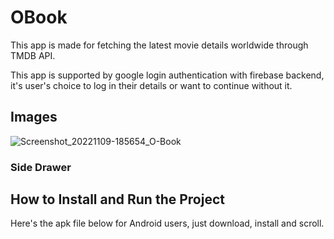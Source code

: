 # OBook

This app is made for fetching the latest movie details worldwide through TMDB API.

This app is supported by google login authentication with firebase backend, it's user's choice to log in their details or want to continue without it.

## Images

![Screenshot_20221109-185654_O-Book](https://user-images.githubusercontent.com/71689717/200842954-a9acd6ab-1c1d-4890-a882-4a29ebd66db9.png)
### Side Drawer

## How to Install and Run the Project

Here's the apk file below for Android users, just download, install and scroll.
